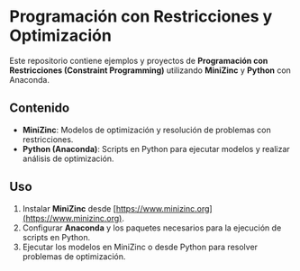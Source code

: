 # Programación con Restricciones y Optimización  

Este repositorio contiene ejemplos y proyectos de **Programación con Restricciones (Constraint Programming)** utilizando **MiniZinc** y **Python** con Anaconda.  

## Contenido  

- **MiniZinc**: Modelos de optimización y resolución de problemas con restricciones.  
- **Python (Anaconda)**: Scripts en Python para ejecutar modelos y realizar análisis de optimización.  

## Uso  

1. Instalar **MiniZinc** desde [https://www.minizinc.org](https://www.minizinc.org).  
2. Configurar **Anaconda** y los paquetes necesarios para la ejecución de scripts en Python.  
3. Ejecutar los modelos en MiniZinc o desde Python para resolver problemas de optimización.  
